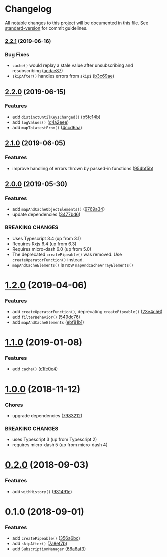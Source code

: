 # Changelog

All notable changes to this project will be documented in this file. See [standard-version](https://github.com/conventional-changelog/standard-version) for commit guidelines.

### [2.2.1](https://github.com/simontonsoftware/s-rxjs-utils/compare/v2.2.0...v2.2.1) (2019-06-16)

### Bug Fixes

- `cache()` would replay a stale value after unsubscribing and resubscribing ([acdae87](https://github.com/simontonsoftware/s-rxjs-utils/commit/acdae87))
- `skipAfter()` handles errors from `skip$` ([b3c69ae](https://github.com/simontonsoftware/s-rxjs-utils/commit/b3c69ae))

## [2.2.0](https://github.com/simontonsoftware/s-rxjs-utils/compare/v2.1.0...v2.2.0) (2019-06-15)

### Features

- add `distinctUntilKeysChanged()` ([b5fc14b](https://github.com/simontonsoftware/s-rxjs-utils/commit/b5fc14b))
- add `logValues()` ([d4a2eee](https://github.com/simontonsoftware/s-rxjs-utils/commit/d4a2eee))
- add `mapToLatestFrom()` ([4ccd6aa](https://github.com/simontonsoftware/s-rxjs-utils/commit/4ccd6aa))

## [2.1.0](https://github.com/simontonsoftware/s-rxjs-utils/compare/v2.0.0...v2.1.0) (2019-06-05)

### Features

- improve handling of errors thrown by passed-in functions ([954bf5b](https://github.com/simontonsoftware/s-rxjs-utils/commit/954bf5b))

## [2.0.0](https://github.com/simontonsoftware/s-rxjs-utils/compare/v1.2.0...v2.0.0) (2019-05-30)

### Features

- add `mapAndCacheObjectElements()` ([9769a34](https://github.com/simontonsoftware/s-rxjs-utils/commit/9769a34))
- update dependencies ([3477bd6](https://github.com/simontonsoftware/s-rxjs-utils/commit/3477bd6))

### BREAKING CHANGES

- Uses Typescript 3.4 (up from 3.1)
- Requires Rxjs 6.4 (up from 6.3)
- Requires micro-dash 6.0 (up from 5.0)
- The deprecated `createPipeable()` was removed. Use `createOperatorFunction()` instead.
- `mapAndCacheElements()` is now `mapAndCacheArrayElements()`

<a name="1.2.0"></a>

# [1.2.0](https://github.com/simontonsoftware/s-rxjs-utils/compare/v1.1.0...v1.2.0) (2019-04-06)

### Features

- add `createOperatorFunction()`, deprecating `createPipeable()` ([23e4c56](https://github.com/simontonsoftware/s-rxjs-utils/commit/23e4c56))
- add `filterBehavior()` ([549dc76](https://github.com/simontonsoftware/s-rxjs-utils/commit/549dc76))
- add `mapAndCacheElements` ([ebf81b1](https://github.com/simontonsoftware/s-rxjs-utils/commit/ebf81b1))

<a name="1.1.0"></a>

# [1.1.0](https://github.com/simontonsoftware/s-rxjs-utils/compare/v1.0.0...v1.1.0) (2019-01-08)

### Features

- add `cache()` ([c1fc0e4](https://github.com/simontonsoftware/s-rxjs-utils/commit/c1fc0e4))

<a name="1.0.0"></a>

# [1.0.0](https://github.com/simontonsoftware/s-rxjs-utils/compare/v0.2.0...v1.0.0) (2018-11-12)

### Chores

- upgrade dependencies ([7983212](https://github.com/simontonsoftware/s-rxjs-utils/commit/7983212))

### BREAKING CHANGES

- uses Typescript 3 (up from Typescript 2)
- requires micro-dash 5 (up from micro-dash 4)

<a name="0.2.0"></a>

# [0.2.0](https://github.com/simontonsoftware/s-rxjs-utils/compare/v0.1.0...v0.2.0) (2018-09-03)

### Features

- add `withHistory()` ([931491e](https://github.com/simontonsoftware/s-rxjs-utils/commit/931491e))

<a name="0.1.0"></a>

# 0.1.0 (2018-09-01)

### Features

- add `createPipeable()` ([356a6bc](https://github.com/simontonsoftware/s-rxjs-utils/commit/356a6bc))
- add `skipAfter()` ([7a8ef7b](https://github.com/simontonsoftware/s-rxjs-utils/commit/7a8ef7b))
- add `SubscriptionManager` ([66a6af3](https://github.com/simontonsoftware/s-rxjs-utils/commit/66a6af3))
